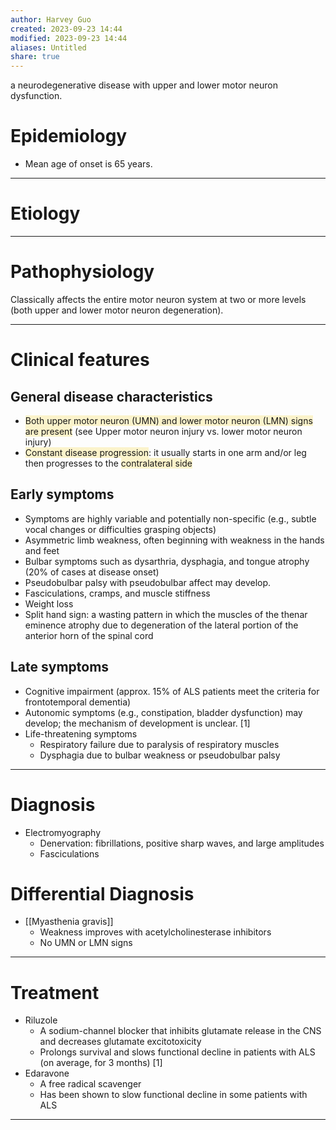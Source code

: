 ```yaml
---
author: Harvey Guo
created: 2023-09-23 14:44
modified: 2023-09-23 14:44
aliases: Untitled
share: true
---
```

a neurodegenerative disease with upper and lower motor neuron dysfunction.
# Epidemiology
- Mean age of onset is 65 years.

---
# Etiology


---
# Pathophysiology
Classically affects the entire motor neuron system at two or more levels (both upper and lower motor neuron degeneration).

---
# Clinical features
## General disease characteristics
- <span style="background:rgba(240, 200, 0, 0.2)">Both upper motor neuron (UMN) and lower motor neuron (LMN) signs are present</span> (see Upper motor neuron injury vs. lower motor neuron injury)
- <span style="background:rgba(240, 200, 0, 0.2)">Constant disease progression</span>: it usually starts in one arm and/or leg then progresses to the <span style="background:rgba(240, 200, 0, 0.2)">contralateral side</span>
## Early symptoms
- Symptoms are highly variable and potentially non-specific (e.g., subtle vocal changes or difficulties grasping objects)
- Asymmetric limb weakness, often beginning with weakness in the hands and feet 
- Bulbar symptoms such as dysarthria, dysphagia, and tongue atrophy (20% of cases at disease onset)
- Pseudobulbar palsy with pseudobulbar affect may develop.
- Fasciculations, cramps, and muscle stiffness
- Weight loss
- Split hand sign: a wasting pattern in which the muscles of the thenar eminence atrophy due to degeneration of the lateral portion of the anterior horn of the spinal cord
## Late symptoms
- Cognitive impairment (approx. 15% of ALS patients meet the criteria for frontotemporal dementia)
- Autonomic symptoms (e.g., constipation, bladder dysfunction) may develop; the mechanism of development is unclear. [1]
- Life-threatening symptoms
	- Respiratory failure due to paralysis of respiratory muscles
	- Dysphagia due to bulbar weakness or pseudobulbar palsy

---
# Diagnosis
- Electromyography
	- Denervation: fibrillations, positive sharp waves, and large amplitudes
	- Fasciculations
# Differential Diagnosis
- [[Myasthenia gravis]]
	- Weakness improves with acetylcholinesterase inhibitors
	- No UMN or LMN signs


---
# Treatment
- Riluzole
	- A sodium-channel blocker that inhibits glutamate release in the CNS and decreases glutamate excitotoxicity
	- Prolongs survival and slows functional decline in patients with ALS (on average, for 3 months) [1]
- Edaravone
	- A free radical scavenger 
	- Has been shown to slow functional decline in some patients with ALS

---
